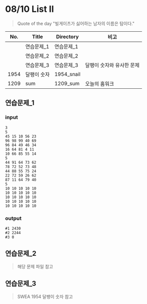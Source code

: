 # 08/10 List II

> Quote of the day
> "빌게이츠가 싫어하는 남자의 이름은 탐이다."



| No.  | Title       | Directory  | 비고                      |
| ---- | ----------- | ---------- | ------------------------- |
|      | 연습문제_1  | 연습문제_1 |                           |
|      | 연습문제_2  | 연습문제_2 |                           |
|      | 연습문제_3  | 연습문제_3 | 달팽이 숫자와 유사한 문제 |
| 1954 | 달팽이 숫자 | 1954_snail |                           |
| 1209 | sum         | 1209_sum   | 오늘의 홈워크             |



## 연습문제_1

### input

```
3
5
45 15 10 56 23 
96 98 99 40 69 
96 84 49 46 34 
16 64 81 4 11 
10 66 85 55 14 
5
44 91 64 73 62 
78 72 52 73 48 
44 88 55 75 24 
22 72 59 26 62 
87 11 64 79 40 
5
10 10 10 10 10
10 10 10 10 10
10 10 10 10 10
10 10 10 10 10
10 10 10 10 10
```

### output

```
#1 2430
#2 2244
#3 0
```





## 연습문제_2

> 해당 문제 파일 참고





## 연습문제_3

> SWEA 1954 달팽이 숫자 참고